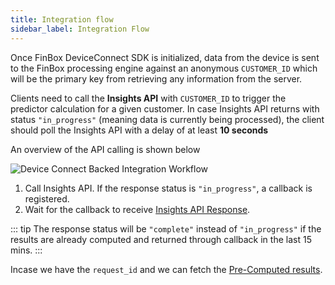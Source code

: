 ```yaml
---
title: Integration flow
sidebar_label: Integration Flow
---
```



Once FinBox DeviceConnect SDK is initialized, data from the device is sent to the FinBox processing engine against an anonymous `CUSTOMER_ID` which will be the primary key from retrieving any information from the server.

Clients need to call the **Insights API** with `CUSTOMER_ID` to trigger the predictor calculation for a given customer. In case Insights API returns with status `"in_progress"` (meaning data is currently being processed), the client should poll the Insights API with a delay of at least **10 seconds**

An overview of the API calling is shown below

<img src="/img/device_connect_back_end_integration_2.png" alt="Device Connect Backed Integration Workflow" />

1. Call Insights API. If the response status is `"in_progress"`, a callback is registered.
3. Wait for the callback to receive [Insights API Response](/device-connect/rest-api#insights-api-response).

::: tip
The response status will be `"complete"` instead of `"in_progress"` if the results are already computed and returned through callback in the last 15 mins.
:::

Incase we have the `request_id` and we can fetch the [Pre-Computed results](insights-api#pre-computed-results).
